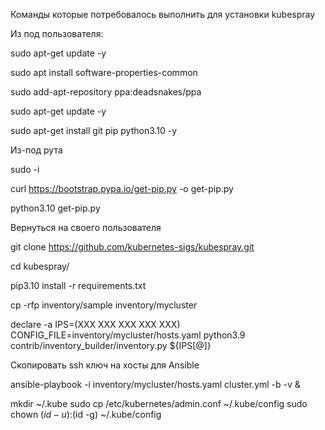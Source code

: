 Команды которые потребовалось выполнить для установки kubespray


Из под пользователя:

sudo apt-get update -y

sudo apt install software-properties-common

sudo add-apt-repository ppa:deadsnakes/ppa

sudo apt-get update -y

sudo apt-get install git pip python3.10 -y


Из-под рута

sudo -i

curl https://bootstrap.pypa.io/get-pip.py -o get-pip.py

python3.10 get-pip.py


Вернуться на своего пользователя

git clone https://github.com/kubernetes-sigs/kubespray.git

cd kubespray/

pip3.10 install -r requirements.txt


cp -rfp inventory/sample inventory/mycluster

declare -a IPS=(XXX XXX XXX XXX XXX)
CONFIG_FILE=inventory/mycluster/hosts.yaml python3.9 contrib/inventory_builder/inventory.py ${IPS[@]}

Скопировать ssh ключ на хосты для Ansible

ansible-playbook -i inventory/mycluster/hosts.yaml cluster.yml -b -v &

mkdir ~/.kube
sudo cp /etc/kubernetes/admin.conf ~/.kube/config
sudo chown $(id -u):$(id -g) ~/.kube/config
